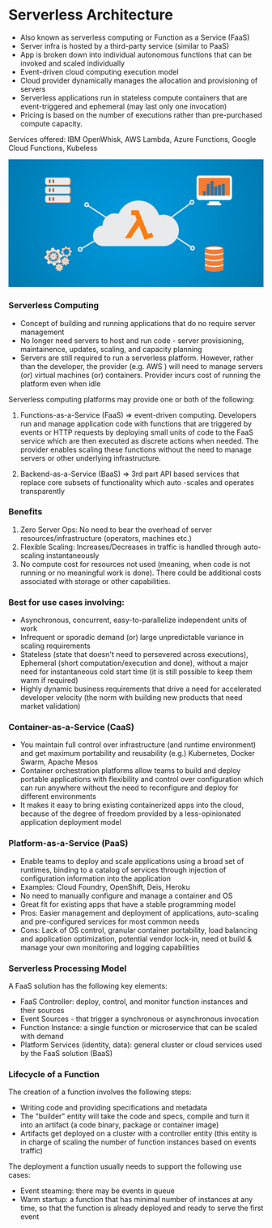 # Serverless Architecture

- Also known as serverless computing or Function as a Service (FaaS)
- Server infra is hosted by a third-party service (similar to PaaS)
- App is broken down into individual autonomous functions that can be invoked and scaled individually
- Event-driven cloud computing execution model
- Cloud provider dynamically manages the allocation and provisioning of servers
- Serverless applications run in stateless compute containers that are event-triggered and ephemeral (may last only
  one invocation)
- Pricing is based on the number of executions rather than pre-purchased compute capacity.

Services offered: IBM OpenWhisk, AWS Lambda, Azure Functions, Google Cloud Functions, Kubeless



![Serverless Intro](.Serverless-Architecture_images/serverless-intro.png)


### Serverless Computing

- Concept of building and running applications that do no require server management
- No longer need servers to host and run code - server provisioning, maintainence, updates, scaling, and capacity
 planning
- Servers are still required to run a serverless platform. However, rather than the developer, the provider (e.g. AWS
) will need to manage servers (or) virtual machines (or) containers. Provider incurs cost of running the platform
 even when idle

Serverless computing platforms may provide one or both of the following:
1) Functions-as-a-Service (FaaS) => event-driven computing. Developers run and manage application code with functions
 that are triggered by events or HTTP requests by deploying small units of code to the FaaS service which are then
  executed as discrete actions when needed. The provider enables scaling these functions without the need to manage
   servers or other underlying infrastructure.

2) Backend-as-a-Service (BaaS) => 3rd part API based services that replace core subsets of functionality which auto
-scales and operates transparently


### Benefits

1. Zero Server Ops: No need to bear the overhead of server resources/infrastructure (operators, machines etc.)
2. Flexible Scaling: Increases/Decreases in traffic is handled through auto-scaling instantaneously
3. No compute cost for resources not used (meaning, when code is not running or no meaningful work is done). There
 could be additional costs associated with storage or other capabilities.

### Best for use cases involving:

- Asynchronous, concurrent, easy-to-parallelize independent units of work
- Infrequent or sporadic demand (or) large unpredictable variance in scaling requirements
- Stateless (state that doesn't need to persevered across executions), Ephemeral (short computation/execution and
 done), without a major need for instantaneous cold start time (it is still possible to keep them warm if required)
- Highly dynamic business requirements that drive a need for accelerated developer velocity (the norm with building
 new products that need market validation)
 
### Container-as-a-Service (CaaS)

- You maintain full control over infrastructure (and runtime environment) and get maximum portability and reusability
 (e.g.) Kubernetes, Docker Swarm, Apache Mesos
- Container orchestration platforms allow teams to build and deploy portable applications with flexibility and
 control over configuration which can run anywhere without the need to reconfigure and deploy for different
  environments
- It makes it easy to bring existing containerized apps into the cloud, because of the degree of freedom provided by
 a less-opinionated application deployment model

### Platform-as-a-Service (PaaS)

- Enable teams to deploy and scale applications using a broad set of runtimes, binding to a catalog of services
 through injection of configuration information into the application
- Examples: Cloud Foundry, OpenShift, Deis, Heroku
- No need to manually configure and manage a container and OS
- Great fit for existing apps that have a stable programming model
- Pros: Easier management and deployment of applications, auto-scaling and pre-configured services for most common needs
- Cons: Lack of OS control, granular container portability, load balancing and application optimization, potential
 vendor lock-in, need ot build & manage your own monitoring and logging capabilities
 
### Serverless Processing Model

A FaaS solution has the following key elements:

- FaaS Controller: deploy, control, and monitor function instances and their sources
- Event Sources - that trigger a synchronous or asynchronous invocation
- Function Instance: a single function or microservice that can be scaled with demand
- Platform Services (identity, data): general cluster or cloud services used by the FaaS solution (BaaS)

### Lifecycle of a Function

The creation of a function involves the following steps:

- Writing code and providing specifications and metadata
- The "builder" entity will take the code and specs, compile and turn it into an artifact (a code binary, package or
 container image)
- Artifacts get deployed on a cluster with a controller entity (this entity is in charge of scaling the number of
 function instances based on events traffic)
 
The deployment a function usually needs to support the following use cases:
- Event steaming: there may be events in queue
- Warm startup: a function that has minimal number of instances at any time, so that the function is already deployed
 and ready to serve the first event
 
